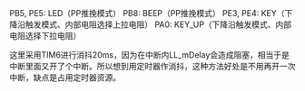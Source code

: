 PB5, PE5: LED（PP推挽模式）
PB8: BEEP（PP推挽模式）
PE3, PE4: KEY（下降沿触发模式、内部电阻选择上拉电阻）
PA0: KEY_UP（下降沿触发模式、内部电阻选择下拉电阻）

这里采用TIM6进行消抖20ms，因为在中断内LL_mDelay会造成阻塞，相当于是中断里面又开了个中断。所以想到用定时器作消抖，这种方法好处是不用再开一次中断，缺点是占用定时器资源。


